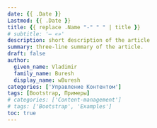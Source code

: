 ```yaml
---
date: {{ .Date }}
Lastmod: {{ .Date }}
title: {{ replace .Name "-" " " | title }}
# subtitle: '— «»'
description: short description of the article
summary: three-line summary of the article.
draft: false
author:
  given_name: Vladimir
  family_name: Buresh
  display_name: wBuresh
categories: ['Управление Контентом']
tags: [Bootstrap, Примеры]
# categories: ['Content-management']
# tags: ['Bootstrap', 'Examples']
toc: true
---
```


<!-- {linenos=table,hl_lines=[1,"4-5"],linenostart=6010} -->
